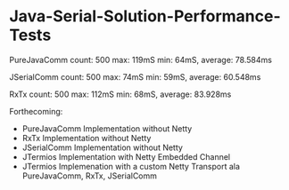 # Java-Serial-Solution-Performance-Tests

PureJavaComm
count: 500 max: 119mS min: 64mS, average: 78.584ms

JSerialComm
count: 500 max: 74mS min: 59mS, average: 60.548ms

RxTx
count: 500 max: 112mS min: 68mS, average: 83.928ms

Forthecoming:
- PureJavaComm Implementation without Netty
- RxTx Implementation without Netty
- JSerialComm Implementation without Netty
- JTermios Implementation with Netty Embedded Channel
- JTermios Implemenation with a custom Netty Transport ala PureJavaComm, RxTx, JSerialComm
